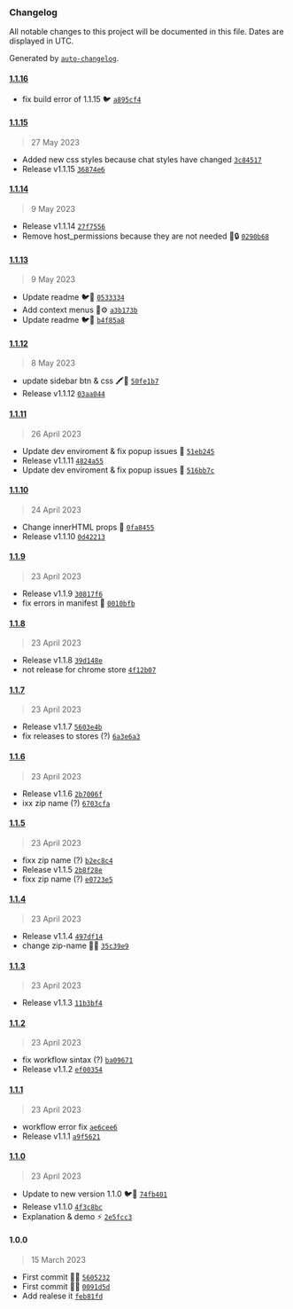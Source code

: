 ### Changelog

All notable changes to this project will be documented in this file. Dates are displayed in UTC.

Generated by [`auto-changelog`](https://github.com/CookPete/auto-changelog).

#### [1.1.16](https://github.com/pigeonposse/stylegpt/compare/1.1.15...1.1.16)

- fix build error of 1.1.15 🐦 [`a895cf4`](https://github.com/pigeonposse/stylegpt/commit/a895cf447da4a7b3960df1884d6d098b075faf30)

#### [1.1.15](https://github.com/pigeonposse/stylegpt/compare/1.1.14...1.1.15)

> 27 May 2023

- Added new css styles because chat styles have changed [`3c84517`](https://github.com/pigeonposse/stylegpt/commit/3c84517f22c11ab65516dceaee747520df1bd1f3)
- Release v1.1.15 [`36874e6`](https://github.com/pigeonposse/stylegpt/commit/36874e67e7ffafdf23ed1a2d4ed0ffe7e704d1a6)

#### [1.1.14](https://github.com/pigeonposse/stylegpt/compare/1.1.13...1.1.14)

> 9 May 2023

- Release v1.1.14 [`27f7556`](https://github.com/pigeonposse/stylegpt/commit/27f7556e51c0608807d76f113519d3a71a683b20)
- Remove host_permissions because they are not needed 🚀🔒 [`0290b68`](https://github.com/pigeonposse/stylegpt/commit/0290b687992c683a0ccb823cb557e449a0d9d0c3)

#### [1.1.13](https://github.com/pigeonposse/stylegpt/compare/1.1.12...1.1.13)

> 9 May 2023

- Update readme 🐦📃 [`0533334`](https://github.com/pigeonposse/stylegpt/commit/05333342a41692550aeee1a86546f6e4262b5755)
- Add context menus 🧩⚙️ [`a3b173b`](https://github.com/pigeonposse/stylegpt/commit/a3b173b45c61a7ad8e0b50fb4d919d3982c22c24)
- Update readme 🐦📃 [`b4f85a8`](https://github.com/pigeonposse/stylegpt/commit/b4f85a8ef04119481ee38a36591a6d771b4f6269)

#### [1.1.12](https://github.com/pigeonposse/stylegpt/compare/1.1.11...1.1.12)

> 8 May 2023

- update sidebar btn & css 🖍🌈 [`50fe1b7`](https://github.com/pigeonposse/stylegpt/commit/50fe1b75e5482855e95b5689a305f57ee00dc214)
- Release v1.1.12 [`03aa044`](https://github.com/pigeonposse/stylegpt/commit/03aa0448e43f542688df2df0f130112e5fb30480)

#### [1.1.11](https://github.com/pigeonposse/stylegpt/compare/1.1.10...1.1.11)

> 26 April 2023

- Update dev enviroment & fix popup issues 🌈 [`51eb245`](https://github.com/pigeonposse/stylegpt/commit/51eb2455452970e9d39be0699af249bcf66c0b8d)
- Release v1.1.11 [`4824a55`](https://github.com/pigeonposse/stylegpt/commit/4824a554fa8612f5fa77ac34fa64e5b2457d09c2)
- Update dev enviroment & fix popup issues 🌈 [`516bb7c`](https://github.com/pigeonposse/stylegpt/commit/516bb7c26db25d02d5a7a8a3da2c91cd0ade3375)

#### [1.1.10](https://github.com/pigeonposse/stylegpt/compare/1.1.9...1.1.10)

> 24 April 2023

- Change innerHTML props 🚀 [`0fa8455`](https://github.com/pigeonposse/stylegpt/commit/0fa84550d18f1ff391c6a99586846cbf841b6c10)
- Release v1.1.10 [`0d42213`](https://github.com/pigeonposse/stylegpt/commit/0d42213417fe3e77bd4c439a758eed1ea4dcad7c)

#### [1.1.9](https://github.com/pigeonposse/stylegpt/compare/1.1.8...1.1.9)

> 23 April 2023

- Release v1.1.9 [`30817f6`](https://github.com/pigeonposse/stylegpt/commit/30817f615fb1cd50be7b9c4e882e3e243022855d)
- fix errors in manifest 🚀 [`0010bfb`](https://github.com/pigeonposse/stylegpt/commit/0010bfbbc58ce9ecf1197d6b3fc5533a67cd82f9)

#### [1.1.8](https://github.com/pigeonposse/stylegpt/compare/1.1.7...1.1.8)

> 23 April 2023

- Release v1.1.8 [`39d148e`](https://github.com/pigeonposse/stylegpt/commit/39d148efe0bb6de065b2f2683a33caed50262d21)
- not release for chrome store [`4f12b07`](https://github.com/pigeonposse/stylegpt/commit/4f12b07ff863346825859aa7b25ae55703cf2c3c)

#### [1.1.7](https://github.com/pigeonposse/stylegpt/compare/1.1.6...1.1.7)

> 23 April 2023

- Release v1.1.7 [`5603e4b`](https://github.com/pigeonposse/stylegpt/commit/5603e4b85fe38b201254062968f2a87f48bb019a)
- fix releases to stores (?) [`6a3e6a3`](https://github.com/pigeonposse/stylegpt/commit/6a3e6a325f858d15efd349ba0ca4d0a150c250f5)

#### [1.1.6](https://github.com/pigeonposse/stylegpt/compare/1.1.5...1.1.6)

> 23 April 2023

- Release v1.1.6 [`2b7006f`](https://github.com/pigeonposse/stylegpt/commit/2b7006f4704039fb38f221c6709142fbd340ae41)
- ixx zip name (?) [`6703cfa`](https://github.com/pigeonposse/stylegpt/commit/6703cfa18dc856141da0b005da22f02ce67040a9)

#### [1.1.5](https://github.com/pigeonposse/stylegpt/compare/1.1.4...1.1.5)

> 23 April 2023

- fixx zip name (?) [`b2ec8c4`](https://github.com/pigeonposse/stylegpt/commit/b2ec8c4b594abc4ee7781e27465b0c34e5169233)
- Release v1.1.5 [`2b8f28e`](https://github.com/pigeonposse/stylegpt/commit/2b8f28ebd832cbeab1aeb3effd01fb344dc999e7)
- fixx zip name (?) [`e0723e5`](https://github.com/pigeonposse/stylegpt/commit/e0723e5ea0d00f66b33f904aa858550fc5ad1d9b)

#### [1.1.4](https://github.com/pigeonposse/stylegpt/compare/1.1.3...1.1.4)

> 23 April 2023

- Release v1.1.4 [`497df14`](https://github.com/pigeonposse/stylegpt/commit/497df142992bd726072a70b0ee9f8a2d8a1949c8)
- change zip-name 📝🚀 [`35c39e9`](https://github.com/pigeonposse/stylegpt/commit/35c39e98af84460e923b4c2f8b0e5346088b5c8d)

#### [1.1.3](https://github.com/pigeonposse/stylegpt/compare/1.1.2...1.1.3)

> 23 April 2023

- Release v1.1.3 [`11b3bf4`](https://github.com/pigeonposse/stylegpt/commit/11b3bf437f86d9abc8fdc2672478f867de9ac52b)

#### [1.1.2](https://github.com/pigeonposse/stylegpt/compare/1.1.1...1.1.2)

> 23 April 2023

- fix workflow sintax (?) [`ba09671`](https://github.com/pigeonposse/stylegpt/commit/ba09671b78de2a98d4f29be8e100ddffa1d09c0e)
- Release v1.1.2 [`ef00354`](https://github.com/pigeonposse/stylegpt/commit/ef00354ac7e25b62260c63c3f064ff6c2f9153dc)

#### [1.1.1](https://github.com/pigeonposse/stylegpt/compare/1.1.0...1.1.1)

> 23 April 2023

- workflow error fix [`ae6cee6`](https://github.com/pigeonposse/stylegpt/commit/ae6cee60fbaf18bc9419c14f2d1e959551be9749)
- Release v1.1.1 [`a9f5621`](https://github.com/pigeonposse/stylegpt/commit/a9f5621e4703aa43f889a90fd8204bd7c9c4510b)

#### [1.1.0](https://github.com/pigeonposse/stylegpt/compare/1.0.0...1.1.0)

> 23 April 2023

- Update to new version 1.1.0 🐦🤖 [`74fb401`](https://github.com/pigeonposse/stylegpt/commit/74fb401f660f77009f7868a16660e76e08fceab4)
- Release v1.1.0 [`4f3c8bc`](https://github.com/pigeonposse/stylegpt/commit/4f3c8bc4b79ff47084666f23d1ccc3913919bdfb)
- Explanation & demo ⚡️ [`2e5fcc3`](https://github.com/pigeonposse/stylegpt/commit/2e5fcc372c8360986d70683faf3d9a7eced30b12)

#### 1.0.0

> 15 March 2023

- First commit 🌈🧩 [`5605232`](https://github.com/pigeonposse/stylegpt/commit/560523226d314cc50eb3c4a3efeb326dd08954fd)
- First commit 🤖🧩 [`0091d5d`](https://github.com/pigeonposse/stylegpt/commit/0091d5dcbeb6e03397671800c557069d2a0da3ab)
- Add realese it [`feb81fd`](https://github.com/pigeonposse/stylegpt/commit/feb81fd11ec47290f730bb137186d92944b58826)

